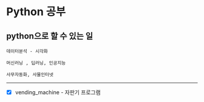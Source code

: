 # Python 공부

## python으로 할 수 있는 일

    데이터분석 - 시각화

    머신러닝 , 딥러닝, 인공지능

    사무자동화, 사물인터넷

---

- [x]  vending_machine - 자판기 프로그램